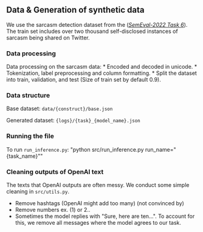 

## Data & Generation of synthetic data

We use the sarcasm detection dataset from the ([*SemEval-2022 Task 6*](https://aclanthology.org/2022.semeval-1.111/)). The train set includes over two thousand self-disclosed instances of sarcasm being shared on Twitter.


### Data processing
Data processing on the sarcasm data:
    * Encoded and decoded in unicode.
    * Tokenization, label preprocessing and column formatting.
    * Split the dataset into train, validation, and test (Size of train set by default 0.9).

### Data structure
Base dataset: ``data/{construct}/base.json``

Generated dataset: ``{logs}/{task}_{model_name}.json``

### Running the file
To run ```run_inference.py```: "python src/run_inference.py run_name="{task_name}""

### Cleaning outputs of OpenAI text
The texts that OpenAI outputs are often messy. We conduct some simple cleaning in ``src/utils.py``.
* Remove hashtags (OpenAI might add too many) (not convinced by)
* Remove numbers ex. (1) or 2..
* Sometimes the model replies with "Sure, here are ten...". To account for this, we remove all messages where the model agrees to our task.

